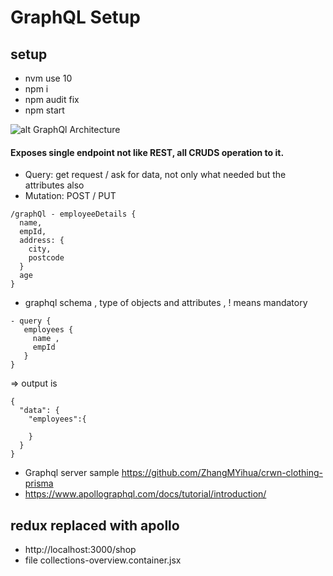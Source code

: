 # GraphQL Setup 

## setup
- nvm use 10
- npm i
- npm audit fix
- npm start

![alt GraphQl Architecture](https://firebasestorage.googleapis.com/v0/b/app-grpql.appspot.com/o/screenshot-dd%202020-12-29%20at%204.41.03%20PM.png?alt=media&token=fc730a7f-51c8-4036-b927-62879e877beb)

#### Exposes single endpoint not like REST, all CRUDS operation to it.
- Query: get request / ask for data, not only what needed but the attributes also
- Mutation: POST / PUT
```
/graphQl - employeeDetails {
  name,
  empId,
  address: {
    city,
    postcode
  }
  age
}
```
- graphql schema , type of objects and attributes , ! means mandatory
```
- query {
   employees {
     name ,
     empId
   }
}
```
=> output is 
```
{
  "data": {
    "employees":{

    }
  }
}
```
- Graphql server sample https://github.com/ZhangMYihua/crwn-clothing-prisma
- https://www.apollographql.com/docs/tutorial/introduction/ 

## redux replaced with apollo
- http://localhost:3000/shop 
- file collections-overview.container.jsx

